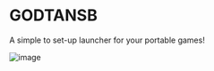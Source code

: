 # GODTANSB
A simple to set-up launcher for your portable games!

![image](https://github.com/Sweeistaken/GODTANSB/assets/120145778/23f5a5c0-63be-4cca-a312-7e18f0280efc)
